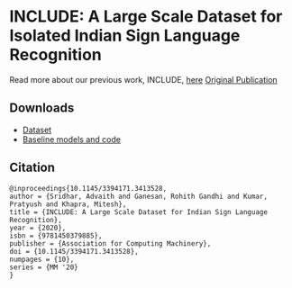 # INCLUDE: A Large Scale Dataset for Isolated Indian Sign Language Recognition

Read more about our previous work, INCLUDE, [here](https://ai4bharat.org/include-dataset)
[Original Publication](https://dl.acm.org/doi/10.1145/3394171.3413528)

## Downloads

- [Dataset](https://zenodo.org/record/4010759)
- [Baseline models and code](https://github.com/AI4Bharat/INCLUDE)

## Citation

```
@inproceedings{10.1145/3394171.3413528,
author = {Sridhar, Advaith and Ganesan, Rohith Gandhi and Kumar, Pratyush and Khapra, Mitesh},
title = {INCLUDE: A Large Scale Dataset for Indian Sign Language Recognition},
year = {2020},
isbn = {9781450379885},
publisher = {Association for Computing Machinery},
doi = {10.1145/3394171.3413528},
numpages = {10},
series = {MM '20}
}
```


